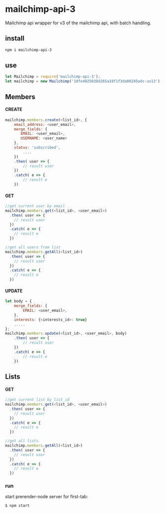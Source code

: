 # mailchimp-api-3
Mailchimp api wrapper for v3 of the mailchimp api, with batch handling.

## install
```sh
npm i mailchimp-api-3
```
## use
```javascript
let Mailchimp = require('mailchimp-api-3');
let mailchimp = new Mailchimp('18fe4925038d265a19f1f3da80245adc-us13');
```

## Members
#### CREATE
```javascript
mailchimp.members.create(<list_id>, {
    email_address: <user_email>,
    merge_fields: {
       EMAIL: <user_email>,
       USERNAME: <user_name>
    },
    status: 'subscribed',
        ....
    })
    .then( user => {
        // result user
    })
    .catch( e => {
        // result e
    })
```
#### GET
```javascript
//get current user by email
mailchimp.members.get(<list_id>, <user_email>)
  .then( user => {
    // result user
  })
  .catch( e => {
    // result e
  })

//get all users from list
mailchimp.members.getAll(<list_id>)
  .then( user => {
    // result user
  })
  .catch( e => {
    // result e
  })
```
#### UPDATE
```javascript
let body = {
    merge_fields: {
        EMAIL: <user_email>,
    },
    interests: {<interests_id>: true}
    .....
};
mailchimp.members.update(<list_id>, <user_email>, body)
    .then( user => {
        // result user
    })
    .catch( e => {
        // result e
    })
```

## Lists

#### GET
```javascript
//get current list by list_id
mailchimp.members.get(<list_id>, <user_email>)
  .then( user => {
    // result user
  })
  .catch( e => {
    // result e
  })

//get all lists
mailchimp.members.getAll(<list_id>)
  .then( user => {
    // result user
  })
  .catch( e => {
    // result e
  })
```

### run

start prerender-node server for first-tab:
```javascript
$ npm start
```
